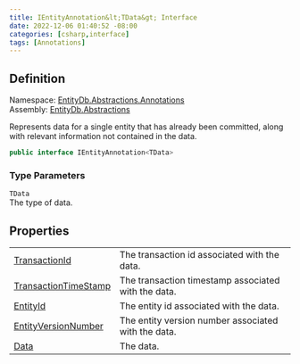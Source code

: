 ```yaml
---
title: IEntityAnnotation&lt;TData&gt; Interface
date: 2022-12-06 01:40:52 -08:00
categories: [csharp,interface]
tags: [Annotations]
---
```


## Definition
Namespace: <a href='/posts/csharp.namespace.entitydb.abstractions.annotations/'>EntityDb.Abstractions.Annotations</a><br />
Assembly: <a href='/posts/csharp.assembly.entitydb.abstractions/'>EntityDb.Abstractions</a><br />

Represents data for a single entity that has already been committed, along with relevant information not contained
in the data.

```cs
public interface IEntityAnnotation<TData>
```
### Type Parameters
`TData`<br />The type of data.
## Properties
<table><tr><td><!--/posts/csharp.notimplemented.entitydb.abstractions.annotations.ientityannotation-1.transactionid/--><a href='#'>TransactionId</a></td><td>
The transaction id associated with the data.
</td></tr><tr><td><!--/posts/csharp.notimplemented.entitydb.abstractions.annotations.ientityannotation-1.transactiontimestamp/--><a href='#'>TransactionTimeStamp</a></td><td>
The transaction timestamp associated with the data.
</td></tr><tr><td><!--/posts/csharp.notimplemented.entitydb.abstractions.annotations.ientityannotation-1.entityid/--><a href='#'>EntityId</a></td><td>
The entity id associated with the data.
</td></tr><tr><td><!--/posts/csharp.notimplemented.entitydb.abstractions.annotations.ientityannotation-1.entityversionnumber/--><a href='#'>EntityVersionNumber</a></td><td>
The entity version number associated with the data.
</td></tr><tr><td><!--/posts/csharp.notimplemented.entitydb.abstractions.annotations.ientityannotation-1.data/--><a href='#'>Data</a></td><td>
The data.
</td></tr></table>
